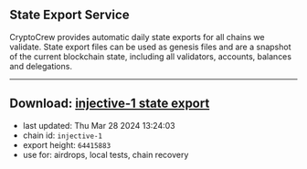 ## State Export Service
CryptoCrew provides automatic daily state exports for all chains we validate. State export files can be used as genesis files and are a snapshot of the current blockchain state, including all validators, accounts, balances and delegations.

---
**Download: [injective-1 state export](https://dl-eu2.ccvalidators.com/SERVICE/injective/injective-1_export_64415883.json)**
---

- last updated: Thu Mar 28 2024 13:24:03
- chain id: `injective-1`
- export height: `64415883`
- use for: airdrops, local tests, chain recovery
